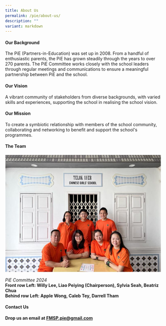 ```yaml
---
title: About Us
permalink: /pie/about-us/
description: ""
variant: markdown
---
```

<h4><strong>Our Background</strong></h4>

<p>The PiE (Partners-in-Education) was set up in 2008. From a handful of enthusiastic parents, the PiE has grown steadily through the years to over 270 parents. The PiE Committee works closely with the school leaders through regular meetings and communications to ensure a&nbsp;meaningful partnership between PiE and the school.</p>

<h4><strong>Our Vision</strong></h4>

<p>A vibrant community of stakeholders from diverse backgrounds, with varied skills and experiences, supporting the school in realising the school vision.</p>

<h4><strong> Our Mission</strong></h4>

<p>To create a symbiotic relationship with members of the school community, collaborating and networking to benefit and support the school's programmes.</p>

<h4><strong>The Team</strong></h4>

![](/images/PIE%20Events%202022/pie%202023.JPG)

<p><em>PiE Committee 2024<br></em><b>Front row Left: Willy Lee, Liao Peiying (Chairperson), Sylvia Seah, Beatriz Chua<br><b> Behind row Left: Apple Wong, Caleb Tey, Darrell Tham</b></b></p><b>
<h4><strong>Contact Us</strong></h4>

<p>Drop us an email at&nbsp;<a href="mailto:FMSP.pie@gmail.com">FMSP.pie@gmail.com</a></p></b>